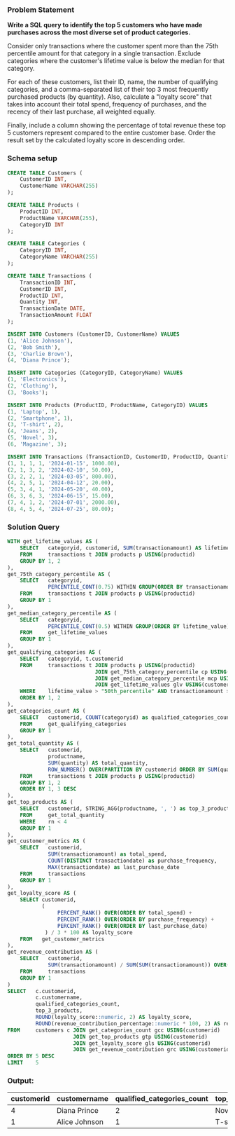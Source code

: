 ### Problem Statement

**Write a SQL query to identify the top 5 customers who have made purchases across the most diverse set of product categories.** 

Consider only transactions where the customer spent more than the 75th percentile amount for that category in a single transaction. Exclude categories where the customer's lifetime value is below the median for that category.

For each of these customers, list their ID, name, the number of qualifying categories, and a comma-separated list of their top 3 most frequently purchased products (by quantity). Also, calculate a "loyalty score" that takes into account their total spend, frequency of purchases, and the recency of their last purchase, all weighted equally.

Finally, include a column showing the percentage of total revenue these top 5 customers represent compared to the entire customer base. Order the result set by the calculated loyalty score in descending order.



### Schema setup

```sql
CREATE TABLE Customers (
    CustomerID INT,
    CustomerName VARCHAR(255)
);

CREATE TABLE Products (
    ProductID INT,
    ProductName VARCHAR(255),
    CategoryID INT
);

CREATE TABLE Categories (
    CategoryID INT,
    CategoryName VARCHAR(255)
);

CREATE TABLE Transactions (
    TransactionID INT,
    CustomerID INT,
    ProductID INT,
    Quantity INT,
    TransactionDate DATE,
    TransactionAmount FLOAT
);

INSERT INTO Customers (CustomerID, CustomerName) VALUES
(1, 'Alice Johnson'),
(2, 'Bob Smith'),
(3, 'Charlie Brown'),
(4, 'Diana Prince');

INSERT INTO Categories (CategoryID, CategoryName) VALUES
(1, 'Electronics'),
(2, 'Clothing'),
(3, 'Books');

INSERT INTO Products (ProductID, ProductName, CategoryID) VALUES
(1, 'Laptop', 1),
(2, 'Smartphone', 1),
(3, 'T-shirt', 2),
(4, 'Jeans', 2),
(5, 'Novel', 3),
(6, 'Magazine', 3);

INSERT INTO Transactions (TransactionID, CustomerID, ProductID, Quantity, TransactionDate, TransactionAmount) VALUES
(1, 1, 1, 1, '2024-01-15', 1000.00),
(2, 1, 3, 2, '2024-02-10', 50.00),
(3, 2, 2, 1, '2024-03-05', 800.00),
(4, 2, 5, 1, '2024-04-12', 20.00),
(5, 3, 4, 1, '2024-05-20', 40.00),
(6, 3, 6, 3, '2024-06-15', 15.00),
(7, 4, 1, 2, '2024-07-01', 2000.00),
(8, 4, 5, 4, '2024-07-25', 80.00);
```

### Solution Query

```sql
WITH get_lifetime_values AS (
	SELECT   categoryid, customerid, SUM(transactionamount) AS lifetime_value
	FROM     transactions t JOIN products p USING(productid)   
	GROUP BY 1, 2
),
get_75th_category_percentile AS (
	SELECT   categoryid, 
	         PERCENTILE_CONT(0.75) WITHIN GROUP(ORDER BY transactionamount) as "75th_percentile"          
	FROM     transactions t JOIN products p USING(productid)
	GROUP BY 1
),
get_median_category_percentile AS (
	SELECT   categoryid, 
	         PERCENTILE_CONT(0.5) WITHIN GROUP(ORDER BY lifetime_value) as "50th_percentile"
	FROM     get_lifetime_values
	GROUP BY 1
),
get_qualifying_categories AS (
	SELECT   categoryid, t.customerid
	FROM     transactions t JOIN products p USING(productid)
						    JOIN get_75th_category_percentile cp USING(categoryid) 
						    JOIN get_median_category_percentile mcp USING(categoryid)
						    JOIN get_lifetime_values glv USING(customerid, categoryid)
	WHERE    lifetime_value > "50th_percentile" AND transactionamount > "75th_percentile"
	ORDER BY 1, 2
),
get_categories_count AS (
	SELECT   customerid, COUNT(categoryid) as qualified_categories_count
	FROM     get_qualifying_categories
	GROUP BY 1
),
get_total_quantity AS (
	SELECT   customerid, 
	         productname, 
	         SUM(quantity) AS total_quantity,
	         ROW_NUMBER() OVER(PARTITION BY customerid ORDER BY SUM(quantity) DESC) AS rn
	FROM     transactions t JOIN products p USING(productid)
	GROUP BY 1, 2
	ORDER BY 1, 3 DESC
),
get_top_products AS (
	SELECT   customerid, STRING_AGG(productname, ', ') as top_3_products
	FROM     get_total_quantity
	WHERE    rn < 4
	GROUP BY 1
),
get_customer_metrics AS (
	SELECT   customerid, 
		     SUM(transactionamount) as total_spend, 
		     COUNT(DISTINCT transactiondate) as purchase_frequency,
		     MAX(transactiondate) as last_purchase_date  
	FROM     transactions
	GROUP BY 1
),
get_loyalty_score AS (
	SELECT customerid, 
	       ( 
				PERCENT_RANK() OVER(ORDER BY total_spend) +
	        	PERCENT_RANK() OVER(ORDER BY purchase_frequency) +
	            PERCENT_RANK() OVER(ORDER BY last_purchase_date)
	        ) / 3 * 100 AS loyalty_score
	FROM   get_customer_metrics
),
get_revenue_contribution AS (
	SELECT   customerid, 
		     SUM(transactionamount) / SUM(SUM(transactionamount)) OVER() as revenue_contribution_percentage  
	FROM     transactions
	GROUP BY 1
)
SELECT   c.customerid,
         c.customername,
         qualified_categories_count,
         top_3_products,
         ROUND(loyalty_score::numeric, 2) AS loyalty_score,
         ROUND(revenue_contribution_percentage::numeric * 100, 2) AS revenue_contribution_percentage
FROM     customers c JOIN get_categories_count gcc USING(customerid)
					 JOIN get_top_products gtp USING(customerid)   
					 JOIN get_loyalty_score gls USING(customerid)
					 JOIN get_revenue_contribution grc USING(customerid)
ORDER BY 5 DESC
LIMIT    5
```

### Output:

customerid | customername |	qualified_categories_count |	top_3_products |	loyalty_score |	revenue_contribution_percentage |
--|--|--|--|--|--|
4 |	Diana Prince |	2 |	Novel, Laptop |	66.67 |	51.94 |
1 |	Alice Johnson |	1 |	T-shirt, Laptop |	22.22 |	26.22 |